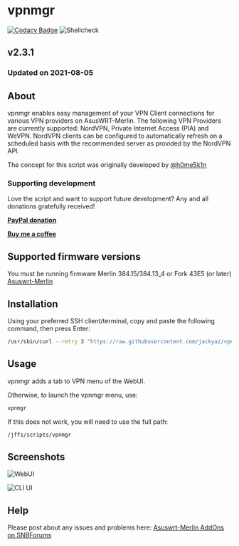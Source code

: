 # vpnmgr
[![Codacy Badge](https://app.codacy.com/project/badge/Grade/f73bdf3124904744b1844b4099f77bfe)](https://www.codacy.com/gh/jackyaz/vpnmgr/dashboard?utm_source=github.com&amp;utm_medium=referral&amp;utm_content=jackyaz/vpnmgr&amp;utm_campaign=Badge_Grade)
![Shellcheck](https://github.com/jackyaz/vpnmgr/actions/workflows/shellcheck.yml/badge.svg)

## v2.3.1
### Updated on 2021-08-05
## About
vpnmgr enables easy management of your VPN Client connections for various VPN providers on AsusWRT-Merlin. The following VPN Providers are currently supported: NordVPN, Private Internet Access (PIA) and WeVPN.
NordVPN clients can be configured to automatically refresh on a scheduled basis with the recommended server as provided by the NordVPN API.

The concept for this script was originally developed by [@h0me5k1n](https://github.com/h0me5k1n/asusmerlin-nvpnmgr)

### Supporting development
Love the script and want to support future development? Any and all donations gratefully received!

[**PayPal donation**](https://paypal.me/jackyaz21)

[**Buy me a coffee**](https://www.buymeacoffee.com/jackyaz)

## Supported firmware versions
You must be running firmware Merlin 384.15/384.13_4 or Fork 43E5 (or later) [Asuswrt-Merlin](https://asuswrt.lostrealm.ca/)

## Installation
Using your preferred SSH client/terminal, copy and paste the following command, then press Enter:

```sh
/usr/sbin/curl --retry 3 "https://raw.githubusercontent.com/jackyaz/vpnmgr/master/vpnmgr.sh" -o "/jffs/scripts/vpnmgr" && chmod 0755 /jffs/scripts/vpnmgr && /jffs/scripts/vpnmgr install
```

## Usage
vpnmgr adds a tab to VPN menu of the WebUI.

Otherwise, to launch the vpnmgr menu, use:
```sh
vpnmgr
```

If this does not work, you will need to use the full path:
```sh
/jffs/scripts/vpnmgr
```

## Screenshots

![WebUI](https://puu.sh/HevUo/0600bbea5c.png)

![CLI UI](https://puu.sh/HevPC/4f5ddfc3d6.png)

## Help
Please post about any issues and problems here: [Asuswrt-Merlin AddOns on SNBForums](https://www.snbforums.com/forums/asuswrt-merlin-addons.60/?prefix_id=11)
